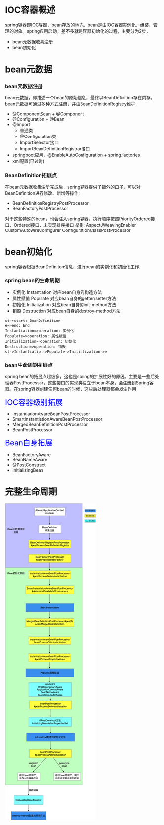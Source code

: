 # IOC容器概述
spring容器即IOC容器，bean存放的地方。bean是由IOC容器实例化、组装、管理的对象。spring应用启动，差不多就是容器初始化的过程，主要分为2步，
- bean元数据收集注册
- bean初始化
# bean元数据
### bean元数据注册
bean元数据，即描述一个bean的原始信息，最终以BeanDefinition存在内存。
bean元数据可通过多种方式注册，并由BeanDefinitionRegistry维护
- @ComponentScan + @Component
- @Configuration + @Bean
- @Import
	- 普通类
	- @Configuration类
	- ImportSelector接口
	- ImportBeanDefinitionRegistrar接口
- springboot应用，@EnableAutoConfiguration + spring.factories
- xml配置(已过时)
### BeanDefinition拓展点
在bean元数据收集注册完成后，spring容器提供了额外的口子，可以对BeanDefinition进行修改、新增等操作;
- BeanDefinitionRegistryPostProcessor
- BeanFactoryPostProcessor

对于这些特殊的bean，也会注入spring容器，执行顺序按照PriorityOrdered接口、Ordered接口、未实现排序接口
举例:
AspectJWeavingEnabler
CustomAutowireConfigurer
ConfigurationClassPostProcessor
# bean初始化
spring容器根据BeanDefiniton信息，进行bean的实例化和初始化工作.
### spring bean的生命周期
- 实例化 Instantiation
对应bean自身的构造方法
- 属性赋值 Populate
对应bean自身的getter/setter方法
- 初始化 Initialization
对应bean自身的init-method方法
- 销毁 Destruction
对应bean自身的destroy-method方法
```flow
st=>start: BeanDefinition
e=>end: End
Instantiation=>operation: 实例化
Populate=>operation: 属性赋值
Initialization=>operation: 初始化
Destruction=>operation: 销毁
st->Instantiation->Populate->Initialization->e
```
### bean生命周期拓展点
spring bean的拓展点超级多，这也是spring的扩展性好的原因。主要是一些后处理器PostProcessor，这些接口的实现类独立于bean本身，会注册到Spring容器。在spring容器创建任何bean的时候，这些后处理器都会发生作用

<font color=#0000ff size=5>IOC容器级别拓展</font>
- InstantiationAwareBeanPostProcessor
- SmartInstantiationAwareBeanPostProcessor
- MergedBeanDefinitionPostProcessor
- BeanPostProcessor

<font color=#0000ff size=5>Bean自身拓展</font>

- BeanFactoryAware
- BeanNameAware
- @PostConstruct
- InitializingBean

# 完整生命周期
![](assets/spring-bean生命周期.png)
